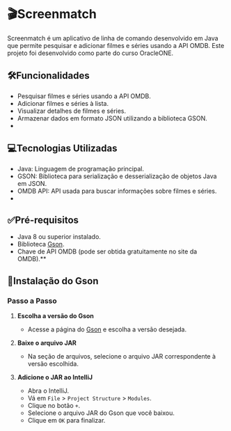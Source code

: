 # 🎬Screenmatch
Screenmatch é um aplicativo de linha de comando desenvolvido em Java que permite pesquisar e adicionar filmes e séries usando a API OMDB. Este projeto foi desenvolvido como parte do curso OracleONE.

## 🛠️Funcionalidades
- Pesquisar filmes e séries usando a API OMDB.
- Adicionar filmes e séries à lista.
- Visualizar detalhes de filmes e séries.
- Armazenar dados em formato JSON utilizando a biblioteca GSON.
- 
## 💻Tecnologias Utilizadas
- Java: Linguagem de programação principal.
- GSON: Biblioteca para serialização e desserialização de objetos Java em JSON.
- OMDB API: API usada para buscar informações sobre filmes e séries.
- 
## ✅Pré-requisitos
- Java 8 ou superior instalado.
- Biblioteca <a href="https://mvnrepository.com/artifact/com.google.code.gson/gson">Gson</a>.
- Chave de API OMDB (pode ser obtida gratuitamente no site da OMDB).**

## 🚀Instalação do Gson

### Passo a Passo

1. **Escolha a versão do Gson**
   - Acesse a página do <a href="https://mvnrepository.com/artifact/com.google.code.gson/gson">Gson</a> e escolha a versão desejada.

2. **Baixe o arquivo JAR**
   - Na seção de arquivos, selecione o arquivo JAR correspondente à versão escolhida.

3. **Adicione o JAR ao IntelliJ**
   - Abra o IntelliJ.
   - Vá em `File` > `Project Structure` > `Modules`.
   - Clique no botão `+`.
   - Selecione o arquivo JAR do Gson que você baixou.
   - Clique em `OK` para finalizar.

